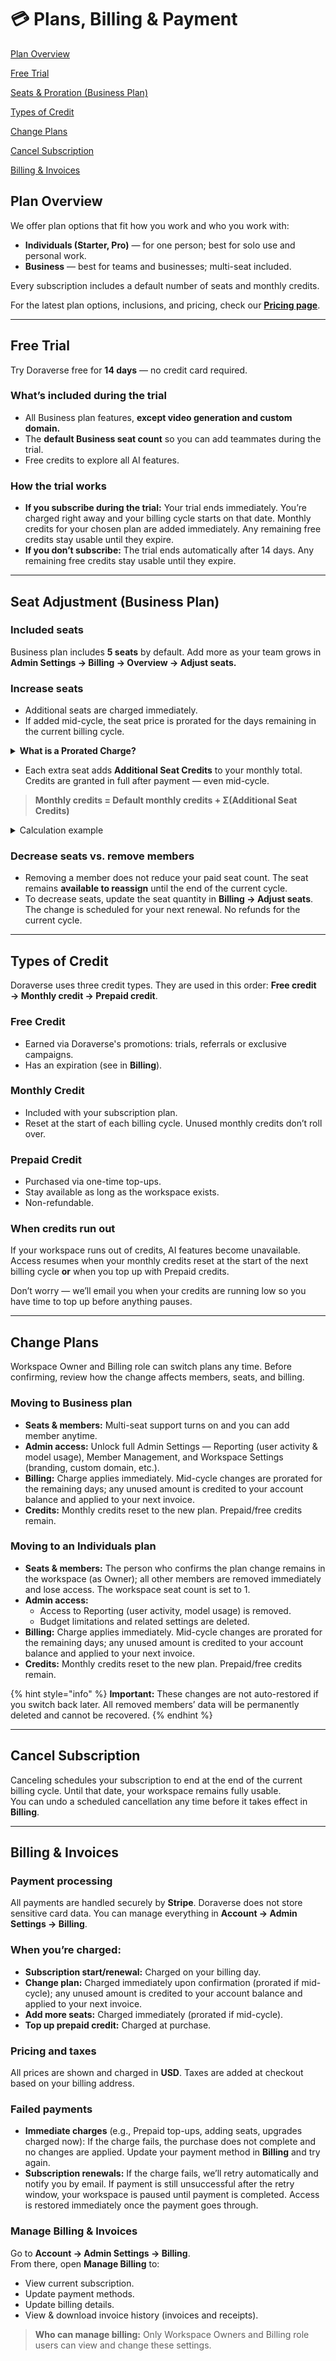 # 💳 Plans, Billing & Payment

[Plan Overview](plans-billing-and-payment.md#plan-overview)

[Free Trial](plans-billing-and-payment.md#free-trial)

[Seats & Proration (Business Plan)](plans-billing-and-payment.md#seats-and-proration-business-plan)

[Types of Credit](plans-billing-and-payment.md#types-of-credit)

[Change Plans](plans-billing-and-payment.md#change-plans)

[Cancel Subscription](plans-billing-and-payment.md#cancel-subscription)

[Billing & Invoices](plans-billing-and-payment.md#biliings-and-invoice)

## Plan Overview

We offer plan options that fit how you work and who you work with:

* **Individuals (Starter, Pro)** — for one person; best for solo use and personal work.&#x20;
* **Business** — best for teams and businesses; multi-seat included.

Every subscription includes a default number of seats and monthly credits.

For the latest plan options, inclusions, and pricing, check our [**Pricing page**](https://doraverse.com/pricing).

***

## Free Trial

Try Doraverse free for **14 days** — no credit card required.

### **What’s included during the trial**

* All Business plan features, **except video generation and custom domain.**
* The **default Business seat count** so you can add teammates during the trial.
* Free credits to explore all AI features.

### How the trial works

* **If you subscribe during the trial:** Your trial ends immediately. You’re charged right away and your billing cycle starts on that date. Monthly credits for your chosen plan are added immediately. Any remaining free credits stay usable until they expire.
* **If you don’t subscribe:** The trial ends automatically after 14 days. Any remaining free credits stay usable until they expire.

***

## Seat Adjustment (Business Plan)

### **Included seats**

Business plan includes **5 seats** by default. Add more as your team grows in **Admin Settings → Billing → Overview → Adjust seats.**

### Increase seats

* Additional seats are charged immediately.
* If added mid-cycle, the seat price is prorated for the days remaining in the current billing cycle.

<details>

<summary><strong>What is a Prorated Charge?</strong></summary>

A prorated charge means you pay only for the portion of the billing cycle that the extra seat was in use.&#x20;

For example, if you add a seat halfway through the month, you are charged only for those remaining days, not the full month.

</details>

* Each extra seat adds **Additional Seat Credits** to your monthly total. Credits are granted in full after payment — even mid-cycle.

> **Monthly credits = Default monthly credits + Σ(Additional Seat Credits)**

<details>

<summary>Calculation example</summary>

**Business plan includes:** 5 seats and 50,000 default monthly credits

\
**Seat add-on terms:**&#x20;

* $30 per additional seat / month
* 10,000 credits per additional seat / month

**Billing day:** 30th of each month

**Jul 10:** You add **3 seats** (days remaining in cycle: **21/30**)

* Prorated charge (charged immediately): `3 × $30 × 21/30 = $63`
* Additional Seat Credits (granted in full, not prorated): `3 × 10,000 = 30,000 credits`

**Next renewal (Jul 30)**

* **Workspace total seats:** `5 (included) + 3 (added) = 8 seats`
* **Monthly charges:**
  * Base Business subscription (includes 5 seats): **$200/month**
  * 3 additional seats × $30: **$90/month**
  * **Total monthly seat charges:** **$290/month** _(taxes may apply)_
* **Monthly credits:** `50,000 + (3 × 10,000) = 80,000 credits/month`

</details>

### Decrease seats vs. remove members

* Removing a member does not reduce your paid seat count. The seat remains **available to reassign** until the end of the current cycle.
* To decrease seats, update the seat quantity in **Billing → Adjust seats**. The change is scheduled for your next renewal. No refunds for the current cycle.

***

## Types of Credit

Doraverse uses three credit types. They are used in this order: **Free credit → Monthly credit → Prepaid credit**.

### **Free Credit**

* Earned via Doraverse's promotions: trials, referrals or exclusive campaigns.
* Has an expiration (see in **Billing**).

### **Monthly Credit**

* Included with your subscription plan.
* Reset at the start of each billing cycle. Unused monthly credits don’t roll over.

### **Prepaid Credit**

* Purchased via one-time top-ups.
* Stay available as long as the workspace exists.
* Non-refundable.

### When credits run out

If your workspace runs out of credits, AI features become unavailable. Access resumes when your monthly credits reset at the start of the next billing cycle **or** when you top up with Prepaid credits.

Don’t worry — we’ll email you when your credits are running low so you have time to top up before anything pauses.

***

## Change Plans

Workspace Owner and Billing role can switch plans any time. Before confirming, review how the change affects members, seats, and billing.

### **Moving to Business plan**

* **Seats & members:** Multi-seat support turns on and you can add member anytime.
* **Admin access:** Unlock full Admin Settings — Reporting (user activity & model usage), Member Management, and Workspace Settings (branding, custom domain, etc.).
* **Billing:** Charge applies immediately. Mid-cycle changes are prorated for the remaining days; any unused amount is credited to your account balance and applied to your next invoice.
* **Credits:** Monthly credits reset to the new plan. Prepaid/free credits remain.

### **Moving to an Individuals plan**

* **Seats & members:** The person who confirms the plan change remains in the workspace (as Owner); all other members are removed immediately and lose access. The workspace seat count is set to 1.
* **Admin access:**&#x20;
  * Access to Reporting (user activity, model usage) is removed.
  * Budget limitations and related settings are deleted.
* **Billing:** Charge applies immediately. Mid-cycle changes are prorated for the remaining days; any unused amount is credited to your account balance and applied to your next invoice.
* **Credits:** Monthly credits reset to the new plan. Prepaid/free credits remain.

{% hint style="info" %}
**Important:** These changes are not auto-restored if you switch back later. All removed members’ data will be permanently deleted and cannot be recovered.
{% endhint %}

***

## Cancel Subscription

Canceling schedules your subscription to end at the end of the current billing cycle. Until that date, your workspace remains fully usable.\
You can undo a scheduled cancellation any time before it takes effect in **Billing**.

***

## Billing & Invoices

### **Payment processing**

All payments are handled securely by **Stripe**. Doraverse does not store sensitive card data. You can manage everything in **Account → Admin Settings → Billing**.

### **When you’re charged:**

* **Subscription start/renewal:** Charged on your billing day.&#x20;
* **Change plan:** Charged immediately upon confirmation (prorated if mid-cycle); any unused amount is credited to your account balance and applied to your next invoice.
* **Add more seats:** Charged immediately (prorated if mid-cycle).
* **Top up prepaid credit:** Charged at purchase.

### **Pricing and taxes**&#x20;

All prices are shown and charged in **USD**. Taxes are added at checkout based on your billing address.

### Failed payments

* **Immediate charges** (e.g., Prepaid top-ups, adding seats, upgrades charged now): If the charge fails, the purchase does not complete and no changes are applied. Update your payment method in **Billing** and try again.
* **Subscription renewals:** If the charge fails, we’ll retry automatically and notify you by email. If payment is still unsuccessful after the retry window, your workspace is paused until payment is completed. Access is restored immediately once the payment goes through.

### Manage Billing & Invoices

Go to **Account → Admin Settings → Billing**.\
From there, open **Manage Billing** to:

* View current subscription.
* Update payment methods.
* Update billing details.
* View & download invoice history (invoices and receipts).

> **Who can manage billing:** Only Workspace Owners and Billing role users can view and change these settings.
